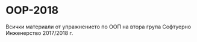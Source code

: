 # OOP-2018
Всички материали от упражнението по ООП на втора група Софтуерно Инженерство 2017/2018 г.

